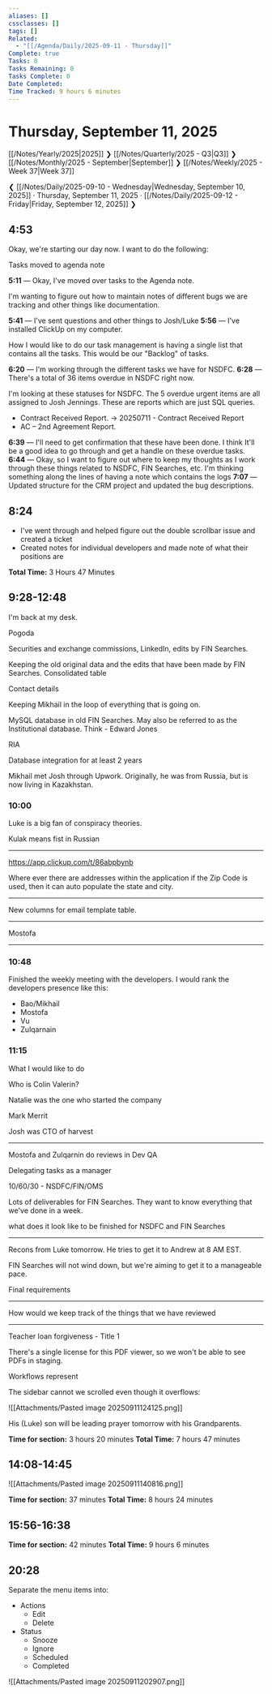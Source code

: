 ```yaml
---
aliases: []
cssclasses: []
tags: []
Related:
  - "[[/Agenda/Daily/2025-09-11 - Thursday]]"
Complete: true
Tasks: 0
Tasks Remaining: 0
Tasks Complete: 0
Date Completed:
Time Tracked: 9 hours 6 minutes
---
```

# Thursday, September 11, 2025

[[/Notes/Yearly/2025|2025]] ❯ [[/Notes/Quarterly/2025 - Q3|Q3]] ❯ [[/Notes/Monthly/2025 - September|September]] ❯ [[/Notes/Weekly/2025 - Week 37|Week 37]]

❮ [[/Notes/Daily/2025-09-10 - Wednesday|Wednesday, September 10, 2025]] · Thursday, September 11, 2025 · [[/Notes/Daily/2025-09-12 - Friday|Friday, September 12, 2025]] ❯

## 4:53

Okay, we're starting our day now. I want to do the following:

<span class="placeholder">Tasks moved to agenda note</span>

**5:11** — Okay, I've moved over tasks to the Agenda note.

I'm wanting to figure out how to maintain notes of different bugs we are tracking and other things like documentation.

**5:41** — I've sent questions and other things to Josh/Luke
**5:56** — I've installed ClickUp on my computer.

How I would like to do our task management is having a single list that contains all the tasks. This would be our "Backlog" of tasks.

**6:20** — I'm working through the different tasks we have for NSDFC.
**6:28** — There's a total of 36 items overdue in NSDFC right now.

I'm looking at these statuses for NSDFC. The 5 overdue urgent items are all assigned to Josh Jennings. These are reports which are just SQL queries.

- Contract Received Report. -> 20250711 - Contract Received Report
- AC – 2nd Agreement Report.

**6:39** — I'll need to get confirmation that these have been done. I think It'll be a good idea to go through and get a handle on these overdue tasks.
**6:44** — Okay, so I want to figure out where to keep my thoughts as I work through these things related to NSDFC, FIN Searches, etc. I'm thinking something along the lines of having a note which contains the logs
**7:07** — Updated structure for the CRM project and updated the bug descriptions.

## 8:24

- I've went through and helped figure out the double scrollbar issue and created a ticket
- Created notes for individual developers and made note of what their positions are

**Total Time:** 3 Hours 47 Minutes

## 9:28-12:48

I'm back at my desk. 

Pogoda

Securities and exchange commissions, LinkedIn, edits by FIN Searches.

Keeping the old original data and the edits that have been made by FIN Searches. Consolidated table

Contact details

Keeping Mikhail in the loop of everything that is going on.

MySQL database in old FIN Searches. May also be referred to as the Institutional database. Think - Edward Jones

RIA

Database integration for at least 2 years

Mikhail met Josh through Upwork. Originally, he was from Russia, but is now living in Kazakhstan.

### 10:00

Luke is a big fan of conspiracy theories.

Kulak means fist in Russian

---

https://app.clickup.com/t/86abpbynb

Where ever there are addresses within the application if the Zip Code is used, then it can auto populate the state and city. 

---

New columns for email template table.

---

Mostofa

---

### 10:48

Finished the weekly meeting with the developers. I would rank the developers presence like this:

- Bao/Mikhail
- Mostofa
- Vu
- Zulqarnain

### 11:15

What I would like to do 

Who is Colin Valerin?

Natalie was the one who started the company

Mark Merrit

Josh was CTO of harvest

---

Mostofa and Zulqarnin do reviews in Dev QA

Delegating tasks as a manager

10/60/30 - NSDFC/FIN/OMS

Lots of deliverables for FIN Searches. They want to know everything that we've done in a week.

what does it look like to be finished for NSDFC and FIN Searches

---

Recons from Luke tomorrow. He tries to get it to Andrew at 8 AM EST.

FIN Searches will not wind down, but we're aiming to get it to a manageable pace.

Final requirements

---

How would we keep track of the things that we have reviewed

---

Teacher loan forgiveness - Title 1

There's a single license for this PDF viewer, so we won't be able to see PDFs in staging.

Workflows represent 


The sidebar cannot we scrolled even though it overflows:

![[Attachments/Pasted image 20250911124125.png]]

His (Luke) son will be leading prayer tomorrow with his Grandparents.

**Time for section:** 3 hours 20 minutes
**Total Time:** 7 hours 47 minutes

## 14:08-14:45

![[Attachments/Pasted image 20250911140816.png]]

**Time for section:** 37 minutes
**Total Time:** 8 hours 24 minutes

##  15:56-16:38

**Time for section:** 42 minutes
**Total Time:** 9 hours 6 minutes

## 20:28

Separate the menu items into:

- Actions
    - Edit
    - Delete
- Status
    - Snooze
    - Ignore
    - Scheduled
    - Completed

![[Attachments/Pasted image 20250911202907.png]]
